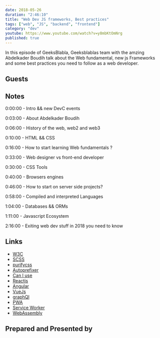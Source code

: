 ```yaml
---
date: 2018-05-26
duration: "2:46:10"
title: "Web Dev JS frameworks, Best practices"
tags: ["web", "JS", "backend", "frontend"]
category: "dev"
youtube: https://www.youtube.com/watch?v=y8mbKtOmNrg
published: true
---
```


In this episode of GeeksBlabla, Geeksblablas team with the amzing Abdelkader Boudih talk about the Web fundamental, new js Frameworks and some best practices you need to follow as a web developer.

## Guests

## Notes

0:00:00 - Intro && new DevC events

0:03:00 - About Abdelkader Boudih

0:06:00 - History of the web, web2 and web3

0:10:00 - HTML && CSS

0:16:00 - How to start learning Web fundamentals ?

0:33:00 - Web designer vs front-end developer

0:30:00 - CSS Tools

0:40:00 - Browsers engines

0:46:00 - How to start on server side projects?

0:58:00 - Compiled and interpreted Languages

1:04:00 - Databases && ORMs

1:11:00 - Javascript Ecosystem

2:16:00 - Exiting web dev stuff in 2018 you need to know

## Links

- [W3C](https://www.w3.org/)
- [SCSS](https://sass-lang.com/)
- [purifycss](https://purifycss.online/)
- [Autoprefixer](https://autoprefixer.github.io/)
- [Can I use](https://caniuse.com/)
- [Reactjs](https://reactjs.org/)
- [Angular](https://angular.io/)
- [VueJs](https://vuejs.org/)
- [graphQl](https://graphql.org/)
- [PWA](https://developer.mozilla.org/en-US/docs/Web/Progressive_web_apps)
- [Service Worker](https://developers.google.com/web/ilt/pwa/introduction-to-service-worker)
- [WebAssembly](https://webassembly.org/)

## Prepared and Presented by
